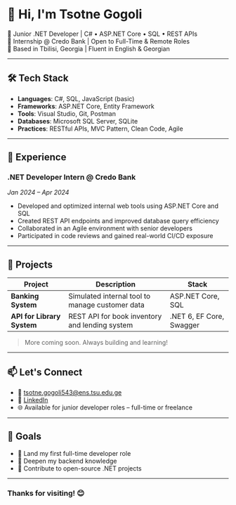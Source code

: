# 👋 Hi, I'm Tsotne Gogoli

🎯 Junior .NET Developer | C# • ASP.NET Core • SQL • REST APIs  
💼 Internship @ Credo Bank | Open to Full-Time & Remote Roles  
📍 Based in Tbilisi, Georgia | Fluent in English & Georgian

---

## 🛠 Tech Stack

- **Languages**: C#, SQL, JavaScript (basic)
- **Frameworks**: ASP.NET Core, Entity Framework
- **Tools**: Visual Studio, Git, Postman
- **Databases**: Microsoft SQL Server, SQLite
- **Practices**: RESTful APIs, MVC Pattern, Clean Code, Agile

---

## 💼 Experience

### .NET Developer Intern @ Credo Bank  
*Jan 2024 – Apr 2024*  
- Developed and optimized internal web tools using ASP.NET Core and SQL  
- Created REST API endpoints and improved database query efficiency  
- Collaborated in an Agile environment with senior developers  
- Participated in code reviews and gained real-world CI/CD exposure

---

## 🧪 Projects

| Project | Description | Stack |
|--------|-------------|--------|
| **Banking System** | Simulated internal tool to manage customer data | ASP.NET Core, SQL |
| **API for Library System** | REST API for book inventory and lending system | .NET 6, EF Core, Swagger |

> More coming soon. Always building and learning!

---

## 📫 Let's Connect

- 📧 tsotne.gogoli543@ens.tsu.edu.ge
- 💼 [LinkedIn](https://www.linkedin.com/in/tsgogoli/)
- 🌐 Available for junior developer roles – full-time or freelance

---

## 🚀 Goals

- 📌 Land my first full-time developer role
- 🧠 Deepen my backend knowledge
- 🤝 Contribute to open-source .NET projects

---

### Thanks for visiting! 😊
